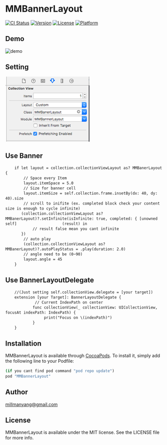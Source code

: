 # MMBannerLayout

[![CI Status](http://img.shields.io/travis/millmanyang@gmail.com/MMBannerLayout.svg?style=flat)](https://travis-ci.org/millmanyang@gmail.com/MMBannerLayout)
[![Version](https://img.shields.io/cocoapods/v/MMBannerLayout.svg?style=flat)](http://cocoapods.org/pods/MMBannerLayout)
[![License](https://img.shields.io/cocoapods/l/MMBannerLayout.svg?style=flat)](http://cocoapods.org/pods/MMBannerLayout)
[![Platform](https://img.shields.io/cocoapods/p/MMBannerLayout.svg?style=flat)](http://cocoapods.org/pods/MMBannerLayout)

## Demo
![demo](https://github.com/MillmanY/MMBannerLayout/blob/master/mid_demo.gif)

## Setting

![demo](https://github.com/MillmanY/MMBannerLayout/blob/master/demo.png)

## Use Banner
        if let layout = collection.collectionViewLayout as? MMBanerLayout {
            // Space every Item
            layout.itemSpace = 5.0
            // Size for banner cell
            layout.itemSize = self.collection.frame.insetBy(dx: 40, dy: 40).size
            // scroll to inifite (ex. completed block check your content size is enough to cycle infinite)
           (collection.collectionViewLayout as? MMBanerLayout)?.setInfinite(isInfinite: true, completed: { [unowned self]                    (result) in
                // result false mean you cant infinite
           })
            // auto play
            (collection.collectionViewLayout as? MMBanerLayout)?.autoPlayStatus = .play(duration: 2.0)
            // angle need to be (0~90)
            layout.angle = 45
        }
## Use BannerLayoutDelegate 

        //(Just setting self.collectionView.delegate = [your target])
        extension [your Target]: BannerLayoutDelegate {
                 // Current IndexPath on center
                func collectionView(_ collectionView: UICollectionView, focusAt indexPath: IndexPath) {
                     print("Focus on \(indexPath)")
                }
        }


## Installation

MMBannerLayout is available through [CocoaPods](http://cocoapods.org). To install
it, simply add the following line to your Podfile:

```ruby
(if you cant find pod command "pod repo update")
pod "MMBannerLayout"
```

## Author

millmanyang@gmail.com

## License

MMBannerLayout is available under the MIT license. See the LICENSE file for more info.

